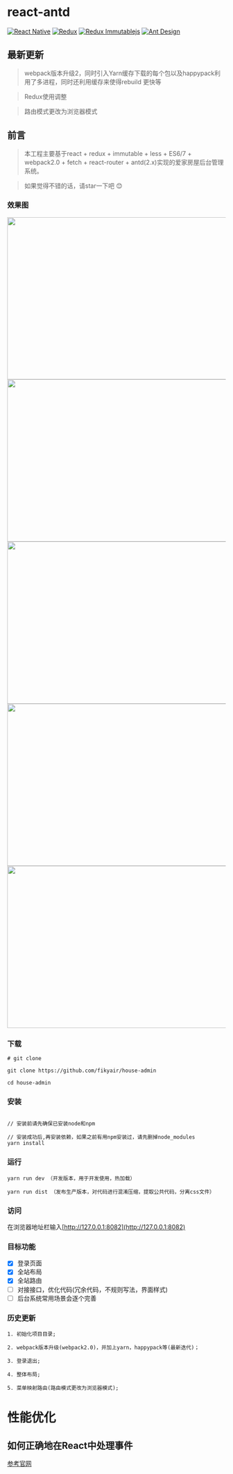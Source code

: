 # react-antd
[![React Native](https://img.shields.io/badge/react-^15.3.2-brightgreen.svg?style=flat-square)](https://github.com/facebook/react)
[![Redux](https://img.shields.io/badge/redux-^4.4.5-yellowgreen.svg?style=flat-square)](https://github.com/reactjs/redux)
[![Redux Immutablejs](https://img.shields.io/badge/immutablejs-^0.0.8-orange.svg?style=flat-square)](https://github.com/indexiatech/redux-immutablejs)
[![Ant Design](https://img.shields.io/badge/ant--design-^2.7.2-yellowgreen.svg?style=flat-square)](https://github.com/ant-design/ant-design)


## 最新更新
>  webpack版本升级2，同时引入Yarn缓存下载的每个包以及happypack利用了多进程，同时还利用缓存来使得rebuild 更快等

>  Redux使用调整

> 路由模式更改为浏览器模式

## 前言
>  本工程主要基于react + redux + immutable + less + ES6/7 + webpack2.0 + fetch + react-router + antd(2.x)实现的爱家房屋后台管理系统。

>  如果觉得不错的话，请star一下吧 😊

### 效果图


<img width="800" height="373" src="http://oziqlv1ur.bkt.clouddn.com/%E5%9C%B0%E5%9F%9F%E4%BF%A1%E6%81%AF%E7%AE%A1%E7%90%86%E9%A1%B5%E9%9D%A2.png"/>


<img width="800" height="373" src="http://oziqlv1ur.bkt.clouddn.com/%E6%88%BF%E6%BA%90%E4%BF%A1%E6%81%AF%E7%AE%A1%E7%90%86%E9%A1%B5%E9%9D%A2.png"/>

<img width="800" height="373" src="http://oziqlv1ur.bkt.clouddn.com/%E6%96%B0%E9%97%BB%E5%85%AC%E5%91%8A%E7%AE%A1%E7%90%86%E9%A1%B5%E9%9D%A2.png"/>

<img width="800" height="373" src="http://oziqlv1ur.bkt.clouddn.com/%E7%95%99%E8%A8%80%E4%BF%A1%E6%81%AF%E7%AE%A1%E7%90%86%E9%A1%B5%E9%9D%A2.png"/>

<img width="800" height="373" src="http://oziqlv1ur.bkt.clouddn.com/%E8%B4%A6%E5%8F%B7%E7%AE%A1%E7%90%86%E9%A1%B5%E9%9D%A2.png"/>


### 下载

```
# git clone

git clone https://github.com/fikyair/house-admin

cd house-admin
```

### 安装
```bush

// 安装前请先确保已安装node和npm

// 安装成功后,再安装依赖，如果之前有用npm安装过，请先删掉node_modules
yarn install
```
### 运行
```bush
yarn run dev （开发版本，用于开发使用，热加载）
  
yarn run dist （发布生产版本，对代码进行混淆压缩，提取公共代码，分离css文件）
```

### 访问
在浏览器地址栏输入[http://127.0.0.1:8082](http://127.0.0.1:8082)

### 目标功能
- [x] 登录页面
- [x] 全站布局
- [x] 全站路由
- [ ] 对接接口，优化代码(冗余代码，不规则写法，界面样式)
- [ ] 后台系统常用场景会逐个完善

### 历史更新

  	1. 初始化项目目录;

  	2. webpack版本升级(webpack2.0)，并加上yarn，happypack等(最新迭代)；

  	3. 登录退出;

  	4. 整体布局;

  	5. 菜单映射路由(路由模式更改为浏览器模式);
    
# 性能优化

## 如何正确地在React中处理事件

[参考官网](https://facebook.github.io/react/docs/handling-events.html)
